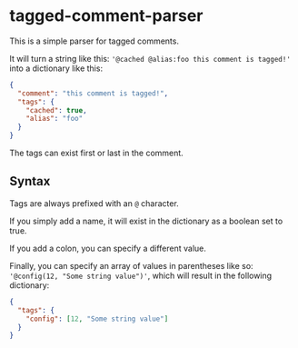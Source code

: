 # tagged-comment-parser

This is a simple parser for tagged comments.

It will turn a string like this: `'@cached @alias:foo this comment is tagged!'` into a dictionary like this:

```json
{
  "comment": "this comment is tagged!",
  "tags": {
    "cached": true,
    "alias": "foo"
  }
}
```

The tags can exist first or last in the comment.

## Syntax

Tags are always prefixed with an `@` character.

If you simply add a name, it will exist in the dictionary as a boolean set to true.

If you add a colon, you can specify a different value.

Finally, you can specify an array of values in parentheses like so: `'@config(12, "Some string value")'`, which will result in the following dictionary:

```json
{
  "tags": {
    "config": [12, "Some string value"]
  }
}
```
